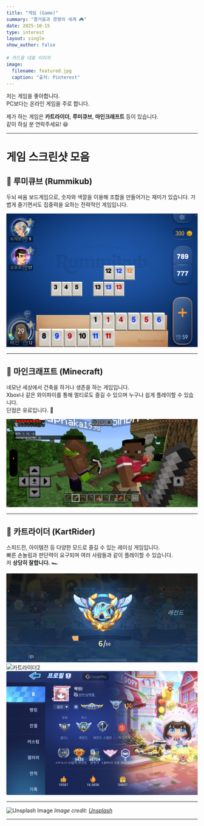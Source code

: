 ```yaml
---
title: "게임 (Game)"
summary: "즐거움과 경쟁의 세계 🎮"
date: 2025-10-15
type: interest
layout: single
show_author: false

# 카드용 대표 이미지
image:
  filename: featured.jpg
  caption: "출처: Pinterest"
---
```


저는 게임을 좋아합니다.  
PC보다는 온라인 게임을 주로 합니다.  

제가 하는 게임은 **카트라이더**, **루미큐브**, **마인크래프트** 등이 있습니다.  
같이 하실 분 연락주세요! 😆

---

# **게임 스크린샷 모음**

## 🧩 **루미큐브 (Rummikub)**

두뇌 싸움 보드게임으로, 숫자와 색깔을 이용해 조합을 만들어가는 재미가 있습니다. 가볍게 즐기면서도 집중력을 요하는 전략적인 게임입니다.

<div class="grid grid-cols-2 md:grid-cols-3 gap-4 mt-4">
  <div>
    <img src="game1.jpg" alt="루미큐브1" class="zoomable rounded-xl shadow-md hover:scale-105 transition-transform duration-300 cursor-pointer">
  </div>
</div>

---

## 🧱 **마인크래프트 (Minecraft)**

네모난 세상에서 건축을 하거나 생존을 하는 게임입니다.  
Xbox나 같은 와이파이를 통해 멀티로도 즐길 수 있으며 누구나 쉽게 플레이할 수 있습니다.  
단점은 유료입니다. 💸

<div class="grid grid-cols-2 md:grid-cols-3 gap-4 mt-4">
  <div>
    <img src="game2.jpg" alt="마인크래프트1" class="zoomable rounded-xl shadow-md hover:scale-105 transition-transform duration-300 cursor-pointer">
  </div>
</div>

---

## 🎯 **카트라이더 (KartRider)**

스피드전, 아이템전 등 다양한 모드로 즐길 수 있는 레이싱 게임입니다.  
빠른 손놀림과 판단력이 요구되며 여러 사람들과 같이 플레이할 수 있습니다.  
저 **상당히 잘합니다.** 🏎️

<div class="grid grid-cols-2 md:grid-cols-3 gap-4 mt-4">
  <div>
    <img src="game3.jpg" alt="카트라이더1" class="zoomable rounded-xl shadow-md hover:scale-105 transition-transform duration-300 cursor-pointer">
  </div>

  <div>
    <img src="game4.jpg" alt="카트라이더2" class="zoomable rounded-xl shadow-md hover:scale-105 transition-transform duration-300 cursor-pointer">
  </div>

  <div>
    <img src="game5.jpg" alt="카트라이더3" class="zoomable rounded-xl shadow-md hover:scale-105 transition-transform duration-300 cursor-pointer">
  </div>
</div>

---

![Unsplash Image](https://images.unsplash.com/photo-1493711662062-fa541adb3fc8?ixlib=rb-4.1.0&ixid=M3wxMjA3fDB8MHxzZWFyY2h8OHx8Z2FtZXxlbnwwfHwwfHx8MA%3D%3D&auto=format&fit=crop&q=60&w=500)
_Image credit: [Unsplash](https://unsplash.com)_

---

<!-- 🔍 이미지 클릭 확대 (모달) 효과 추가 -->
<style>
  /* 모달 배경 */
  .modal {
    display: none;
    position: fixed;
    z-index: 100;
    left: 0;
    top: 0;
    width: 100%;
    height: 100%;
    background-color: rgba(0, 0, 0, 0.9);
    justify-content: center;
    align-items: center;
    transition: opacity 0.3s ease;
  }

  /* 모달 안의 이미지 (✅ 크게 확대됨) */
  .modal img {
    max-width: 95%;
    max-height: 95%;
    border-radius: 16px;
    box-shadow: 0 8px 40px rgba(0,0,0,0.5);
    animation: fadeIn 0.25s ease;
  }

  /* 등장 애니메이션 */
  @keyframes fadeIn {
    from {opacity: 0; transform: scale(0.95);}
    to {opacity: 1; transform: scale(1);}
  }

  /* 닫기 버튼 */
  .modal-close {
    position: absolute;
    top: 25px;
    right: 40px;
    color: #fff;
    font-size: 2.5rem;
    cursor: pointer;
    user-select: none;
  }

  .modal-close:hover {
    color: #ff5252;
  }
</style>

<!-- 모달 구조 -->
<div id="imgModal" class="modal" onclick="this.style.display='none'">
  <span class="modal-close">&times;</span>
  <img id="modalImage" alt="확대 이미지">
</div>

<!-- JS: 이미지 클릭 시 확대 -->
<script>
  const modal = document.getElementById("imgModal");
  const modalImg = document.getElementById("modalImage");
  const closeBtn = document.querySelector(".modal-close");

  document.querySelectorAll(".zoomable").forEach(img => {
    img.addEventListener("click", (e) => {
      e.stopPropagation();
      modalImg.src = img.src;
      modal.style.display = "flex";
    });
  });

  closeBtn.addEventListener("click", () => modal.style.display = "none");
  modal.addEventListener("click", () => modal.style.display = "none");
  document.addEventListener("keydown", (e) => {
    if (e.key === "Escape") modal.style.display = "none";
  });
</script>
